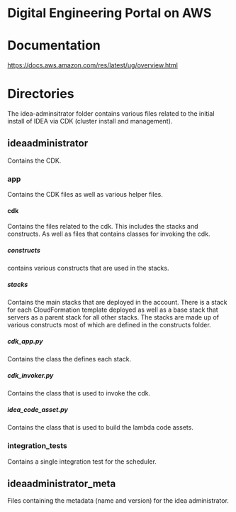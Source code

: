 # Digital Engineering Portal on AWS

# Documentation

https://docs.aws.amazon.com/res/latest/ug/overview.html

# Directories

The idea-adminsitrator folder contains various files related to the initial install of IDEA via CDK (cluster install and management).

## ideaadministrator

Contains the CDK.

### app

Contains the CDK files as well as various helper files.

#### cdk

Contains the files related to the cdk. This includes the stacks and constructs. As well as files that contains classes for invoking the cdk.

##### constructs

contains various constructs that are used in the stacks.

##### stacks

Contains the main stacks that are deployed in the account. There is a stack for each CloudFormation template deployed as well as a base stack that servers as a parent stack for all other stacks. The stacks are made up of various constructs most of which are defined in the constructs folder.

##### cdk_app.py

Contains the class the defines each stack.

##### cdk_invoker.py

Contains the class that is used to invoke the cdk.

##### idea_code_asset.py

Contains the class that is used to build the lambda code assets.

### integration_tests

Contains a single integration test for the scheduler.

## ideaadministrator_meta

Files containing the metadata (name and version) for the idea administrator.
